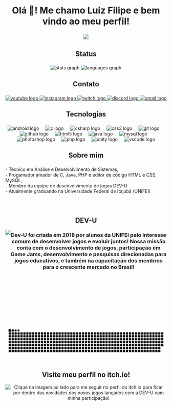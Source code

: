 <h1 align="center">Olá 👋! Me chamo Luiz Filipe e bem vindo ao meu perfil!</h1>

###

<div align="center">
  <img src="https://i.imgur.com/csfc2ly.jpeg" height="500" />
</div>

###

<h2 align="center">Status</h2>

###

<div align="center">
  <img src="https://github-readme-stats.vercel.app/api?username=Luizord0&hide_title=false&hide_rank=false&show_icons=true&include_all_commits=true&count_private=true&disable_animations=false&theme=radical&locale=pt-br&hide_border=false" height="150" alt="stats graph" />
  <img src="https://github-readme-stats.vercel.app/api/top-langs?username=Luizord0&locale=pt-br&hide_title=false&layout=compact&card_width=320&langs_count=5&theme=radical&hide_border=false" height="150" alt="languages graph" />
</div>

###

<h2 align="center">Contato</h2>

###

<div align="center">
  <a href="https://www.youtube.com/@Lzrd." target="_blank">
    <img src="https://img.shields.io/static/v1?message=Youtube&logo=youtube&label=&color=FF0000&logoColor=white&labelColor=&style=for-the-badge" height="35" alt="youtube logo"  />
  </a>
  <a href="https://www.instagram.com/luiz_ord/" target="_blank">
    <img src="https://img.shields.io/static/v1?message=Instagram&logo=instagram&label=&color=E4405F&logoColor=white&labelColor=&style=for-the-badge" height="35" alt="instagram logo"  />
  </a>
  <a href="https://www.twitch.tv/luizordx" target="_blank">
    <img src="https://img.shields.io/static/v1?message=Twitch&logo=twitch&label=&color=9146FF&logoColor=white&labelColor=&style=for-the-badge" height="35" alt="twitch logo"  />
  </a>
  <a href="lzrd_" target="_blank">
    <img src="https://img.shields.io/static/v1?message=Discord&logo=discord&label=&color=7289DA&logoColor=white&labelColor=&style=for-the-badge" height="35" alt="discord logo"  />
  </a>
  <a href="felip3cob@gmail.com" target="_blank">
    <img src="https://img.shields.io/static/v1?message=Gmail&logo=gmail&label=&color=D14836&logoColor=white&labelColor=&style=for-the-badge" height="35" alt="gmail logo"  />
  </a>
</div>

###

<h2 align="center">Tecnologias</h2>

###

<div align="center">
  <img src="https://cdn.jsdelivr.net/gh/devicons/devicon/icons/android/android-original.svg" height="40" alt="android logo"  />
  <img width="12" />
  <img src="https://cdn.jsdelivr.net/gh/devicons/devicon/icons/c/c-original.svg" height="40" alt="c logo"  />
  <img width="12" />
  <img src="https://cdn.jsdelivr.net/gh/devicons/devicon/icons/csharp/csharp-original.svg" height="40" alt="csharp logo"  />
  <img width="12" />
  <img src="https://cdn.jsdelivr.net/gh/devicons/devicon/icons/css3/css3-original.svg" height="40" alt="css3 logo"  />
  <img width="12" />
  <img src="https://cdn.jsdelivr.net/gh/devicons/devicon/icons/git/git-original.svg" height="40" alt="git logo"  />
  <img width="12" />
  <img src="https://cdn.jsdelivr.net/gh/devicons/devicon/icons/github/github-original.svg" height="40" alt="github logo"  />
  <img width="12" />
  <img src="https://cdn.jsdelivr.net/gh/devicons/devicon/icons/html5/html5-original.svg" height="40" alt="html5 logo"  />
  <img width="12" />
  <img src="https://cdn.jsdelivr.net/gh/devicons/devicon/icons/java/java-original.svg" height="40" alt="java logo"  />
  <img width="12" />
  <img src="https://cdn.jsdelivr.net/gh/devicons/devicon/icons/mysql/mysql-original.svg" height="40" alt="mysql logo"  />
  <img width="12" />
  <img src="https://cdn.jsdelivr.net/gh/devicons/devicon/icons/photoshop/photoshop-plain.svg" height="40" alt="photoshop logo"  />
  <img width="12" />
  <img src="https://cdn.jsdelivr.net/gh/devicons/devicon/icons/php/php-original.svg" height="40" alt="php logo"  />
  <img width="12" />
  <img src="https://cdn.jsdelivr.net/gh/devicons/devicon/icons/unity/unity-original.svg" height="40" alt="unity logo"  />
  <img width="12" />
  <img src="https://cdn.jsdelivr.net/gh/devicons/devicon/icons/vscode/vscode-original.svg" height="40" alt="vscode logo"  />
</div>

###

<h2 align="center">Sobre mim</h2>

###

<p align="left">- Técnico em Análise e Deselvolvimento de Sistemas,<br>- Progamador amador de C, Java, PHP e editor de código HTML e CSS, MySQL, <br>- Membro da equipe de desenvolvimento de jogos DEV-U<br>- Atualmente graduando na Universidade Federal de Itajubá (UNIFEI)</p>

###

<br clear="both">

<h2 align="center">DEV-U</h2>
<a href="https://dev-unifei.github.io" target="_blank">
<img src="https://dev-unifei.github.io/assets/dev-u%20nova%20logo.png" align="left" height="300" />
</a>
<h3 align="center"> Dev-U foi criada em 2018 por alunos da UNIFEI pelo interesse comum de desenvolver jogos e evoluir juntos!
Nossa missão conta com o desenvolvimento de jogos, participação em Game Jams, desenvolvimento e pesquisas direcionadas para jogos educativos, e também na capacitação dos membros para o crescente mercado no Brasil!</h3>

<p align="center"></p>

<picture align="center">
  <source media="(prefers-color-scheme: dark)" srcset="https://raw.githubusercontent.com/mari4souza/mari4souza/output/github-contribution-grid-snake-dark.svg">
  <source media="(prefers-color-scheme: light)" srcset="https://raw.githubusercontent.com/mari4souza/mari4souza/output/github-contribution-grid-snake-dark.svg">
  <img align="center" alt="github contribution grid snake animation" src="https://raw.githubusercontent.com/mari4souza/mari4souza/output/github-contribution-grid-snake.svg">
</picture>

###

<p></p>
<h2 align="center">Visite meu perfil no itch.io!</h2>
<a href="https://luizord.itch.io">
<img align="left" height="170" src="https://static.itch.io/images/app-white.svg"  />
</a>
<p align="center">Clique na imagem ao lado para me seguir no perfil do itch.io para ficar por dentro das novidades dos novos jogos lançados com a DEV-U com minha participação!</p>

###
